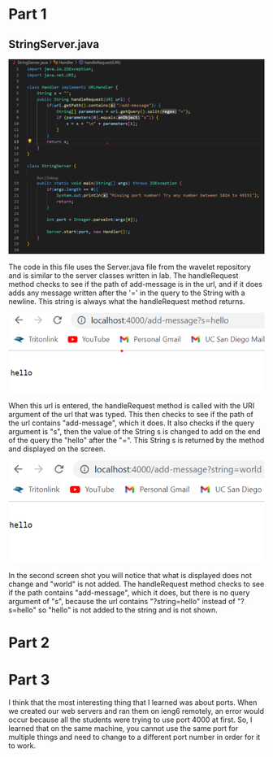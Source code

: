 # Part 1

## StringServer.java
![Image](https://github.com/mattqgoldberg/cse15l-lab-reports/blob/main/img/Report%202/SERVER.png?raw=true)

The code in this file uses the Server.java file from the wavelet repository and is similar to the server classes written in lab.
The handleRequest method checks to see if the path of add-message is in the url, and if it does adds any message written after the
'=' in the query to the String with a newline. This string is always what the handleRequest method returns.

![Image](https://github.com/mattqgoldberg/cse15l-lab-reports/blob/main/img/Report%202/string1.png?raw=true)

When this url is entered, the handleRequest method is called with the URI argument of the url that was typed.
This then checks to see if the path of the url contains "add-message", which it does.
It also checks if the query argument is "s", then the value of the String s is changed to add on the end of the query the "hello" after the "=".
This String s is returned by the method and displayed on the screen.

![Image](https://github.com/mattqgoldberg/cse15l-lab-reports/blob/main/img/Report%202/string2.png?raw=true)

In the second screen shot you will notice that what is displayed does not change and "world" is not added.
The handleRequest method checks to see if the path contains "add-message", which it does, but there is no query argument of "s",
because the url contains "?string=hello" instead of "?s=hello" so "hello" is not added to the string and is not shown.

# Part 2




# Part 3

I think that the most interesting thing that I learned was about ports. When we created our web servers and ran them on ieng6 remotely, an error would occur because all the students were trying to use port 4000 at first. So, I learned that on the same machine, you cannot use the same port for multiple things and need to change to a different port number in order for it to work.

